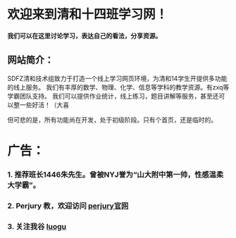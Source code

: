 # 欢迎来到清和十四班学习网！
#### 我们可以在这里讨论学习，表达自己的看法，分享资源。
## 网站简介：
SDFZ清和技术组致力于打造一个线上学习网页环境，为清和14学生开提供多功能的线上服务。
我们有丰厚的数学、物理、化学、信息等学科的教学资源。有zxq等学霸团队支持。
我们可以提供作业统计，线上练习，题目讲解等服务，甚至还可以整一些好活！（大喜

但可悲的是，所有功能尚在开发，处于初级阶段。只有个首页，还是临时的。

# 广告：

### 1. 推荐班长1446朱先生。曾被NYJ誉为“山大附中第一帅，性感温柔大学霸”。

### 2. Perjury 教，欢迎访问 [perjury官网](https://sdfzyanxinyi.github.io/perjurygod/)

### 3. 关注我谷 [luogu](https://www.luogu.com.cn/user/343342)
